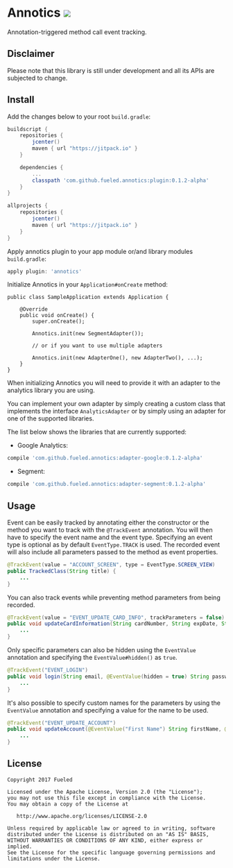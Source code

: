 # Annotics [![](https://jitpack.io/v/Fueled/annotics.svg)](https://jitpack.io/#Fueled/annotics)
Annotation-triggered method call event tracking.

## Disclaimer
Please note that this library is still under development and all its APIs are subjected to change.

## Install
Add the changes below to your root `build.gradle`:

```groovy
buildscript {
    repositories {
        jcenter()
        maven { url "https://jitpack.io" }
    }

    dependencies {
        ...
        classpath 'com.github.fueled.annotics:plugin:0.1.2-alpha'
    }
}

allprojects {
    repositories {
        jcenter()
        maven { url "https://jitpack.io" }
    }
}
```
Apply annotics plugin to your app module or/and library modules `build.gradle`:

```groovy
apply plugin: 'annotics'
```
Initialize Annotics in your `Application#onCreate` method:
```
public class SampleApplication extends Application {

    @Override
    public void onCreate() {
        super.onCreate();

        Annotics.init(new SegmentAdapter());
        
        // or if you want to use multiple adapters
        
        Annotics.init(new AdapterOne(), new AdapterTwo(), ...);
    }
}
```
When initializing Annotics you will need to provide it with an adapter to the analytics library you are using.

You can implement your own adapter by simply creating a custom class that implements the interface `AnalyticsAdapter` or by simply using an adapter for one of the supported libraries.

The list below shows the libraries that are currently supported:

* Google Analytics:
```groovy
compile 'com.github.fueled.annotics:adapter-google:0.1.2-alpha'
```
* Segment:

```groovy
compile 'com.github.fueled.annotics:adapter-segment:0.1.2-alpha'
```

## Usage

Event can be easily tracked by annotating either the constructor or the method you want to track with the `@TrackEvent` annotation. You will then have to specify the event name and the event type. Specifying an event type is optional as by default `EventType.TRACK` is used. The recorded event will also include all parameters passed to the method as event properties.
```java
@TrackEvent(value = "ACCOUNT_SCREEN", type = EventType.SCREEN_VIEW)
public TrackedClass(String title) {
    ...
}
```

You can also track events while preventing method parameters from being recorded.
```java
@TrackEvent(value = "EVENT_UPDATE_CARD_INFO", trackParameters = false)
public void updateCardInformation(String cardNumber, String expDate, String cvv) {
    ...
}
```

Only specific parameters can also be hidden using the `EventValue` annotation and specifying the `EventValue#hidden()` as `true`.
```java
@TrackEvent("EVENT_LOGIN")
public void login(String email, @EventValue(hidden = true) String password) {
    ...
}
```

It's also possible to specify custom names for the parameters by using the `EventValue` annotation and specifying a value for the name to be used.
```java
@TrackEvent("EVENT_UPDATE_ACCOUNT")
public void updateAccount(@EventValue("First Name") String firstName, @EventValue("Last Name") String lastName) {
    ...
}
```

## License

    Copyright 2017 Fueled

    Licensed under the Apache License, Version 2.0 (the "License");
    you may not use this file except in compliance with the License.
    You may obtain a copy of the License at

       http://www.apache.org/licenses/LICENSE-2.0

    Unless required by applicable law or agreed to in writing, software
    distributed under the License is distributed on an "AS IS" BASIS,
    WITHOUT WARRANTIES OR CONDITIONS OF ANY KIND, either express or implied.
    See the License for the specific language governing permissions and
    limitations under the License.
